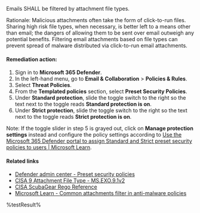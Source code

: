 Emails SHALL be filtered by attachment file types.

Rationale: Malicious attachments often take the form of click-to-run files. Sharing high risk file types, when necessary, is better left to a means other than email; the dangers of allowing them to be sent over email outweigh any potential benefits. Filtering email attachments based on file types can prevent spread of malware distributed via click-to-run email attachments.

#### Remediation action:

1. Sign in to **Microsoft 365 Defender**.
2. In the left-hand menu, go to **Email & Collaboration** > **Policies & Rules**.
3. Select **Threat Policies**.
4. From the **Templated policies** section, select **Preset Security Policies**.
5. Under **Standard protection**, slide the toggle switch to the right so the text next to the toggle reads **Standard protection is on**.
6. Under **Strict protection**, slide the toggle switch to the right so the text next to the toggle reads **Strict protection is on**.

Note: If the toggle slider in step 5 is grayed out, click on **Manage protection settings** instead and configure the policy settings according to [Use the Microsoft 365 Defender portal to assign Standard and Strict preset security policies to users | Microsoft Learn](https://learn.microsoft.com/en-us/microsoft-365/security/office-365-security/preset-security-policies?view=o365-worldwide#use-the-microsoft-365-defender-portal-to-assign-standard-and-strict-preset-security-policies-to-users).

#### Related links

* [Defender admin center - Preset security policies](https://security.microsoft.com/presetSecurityPolicies)
* [CISA 9 Attachment File Type - MS.EXO.9.1v2](https://github.com/cisagov/ScubaGear/blob/main/PowerShell/ScubaGear/baselines/exo.md#msexo91v2)
* [CISA ScubaGear Rego Reference](https://github.com/cisagov/ScubaGear/blob/main/PowerShell/ScubaGear/Rego/EXOConfig.rego#L487)
* [Microsoft Learn - Common attachments filter in anti-malware policies](https://learn.microsoft.com/en-us/defender-office-365/anti-malware-protection-about#common-attachments-filter-in-anti-malware-policies)

<!--- Results --->
%testResult%